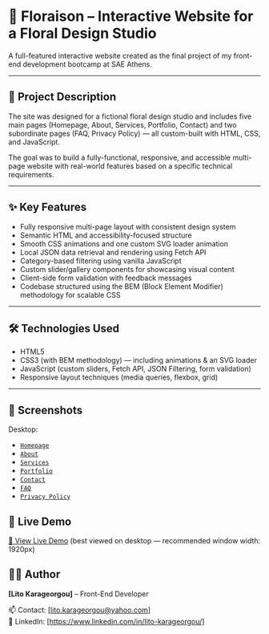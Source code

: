 # 🌸 Floraison – Interactive Website for a Floral Design Studio

A full-featured interactive website created as the final project of my front-end development bootcamp at SAE Athens.

---

## 📝 Project Description

 The site was designed for a fictional floral design studio and includes five main pages (Homepage, About, Services, Portfolio, Contact) and two subordinate pages (FAQ, Privacy Policy) — all custom-built with HTML, CSS, and JavaScript.

The goal was to build a fully-functional, responsive, and accessible multi-page website with real-world features based on a specific technical requirements.

---

## ✨ Key Features

  - Fully responsive multi-page layout with consistent design system
  - Semantic HTML and accessibility-focused structure
  - Smooth CSS animations and one custom SVG loader animation
  - Local JSON data retrieval and rendering using Fetch API
  - Category-based filtering using vanilla JavaScript
  - Custom slider/gallery components for showcasing visual content
  - Client-side form validation with feedback messages
  - Codebase structured using the BEM (Block Element Modifier) methodology for scalable CSS

---

## 🛠️ Technologies Used

- HTML5
- CSS3 (with BEM methodology) — including animations & an SVG loader
- JavaScript (custom sliders, Fetch API, JSON Filtering, form validation)
- Responsive layout techniques (media queries, flexbox, grid)

---

## 📸 Screenshots

  Desktop:
  
- [`Homepage`](./screenshots/desktop/homepage)
- [`About`](./screenshots/desktop/about)
- [`Services`](./screenshots/desktop/services)
- [`Portfolio`](./screenshots/desktop/portfolio)
- [`Contact`](./screenshots/desktop/contact)
- [`FAQ`](./screenshots/desktop/FAQ)
- [`Privacy Policy`](./screenshots/desktop/privacy-policy)

## 🚀 Live Demo

[🔗 View Live Demo](https://florience.netlify.app/) (best viewed on desktop — recommended window width: 1920px)

## 👩‍💻 Author

**[Lito Karageorgou]** – Front-End Developer 

📫 Contact: [lito.karageorgou@yahoo.com]  
🔗 LinkedIn: [https://www.linkedin.com/in/lito-karageorgou/]
